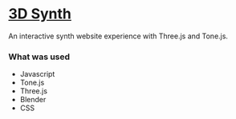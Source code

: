 # [3D Synth]()

An interactive synth website experience with Three.js and Tone.js.

### What was used

- Javascript
- Tone.js
- Three.js
- Blender
- CSS
